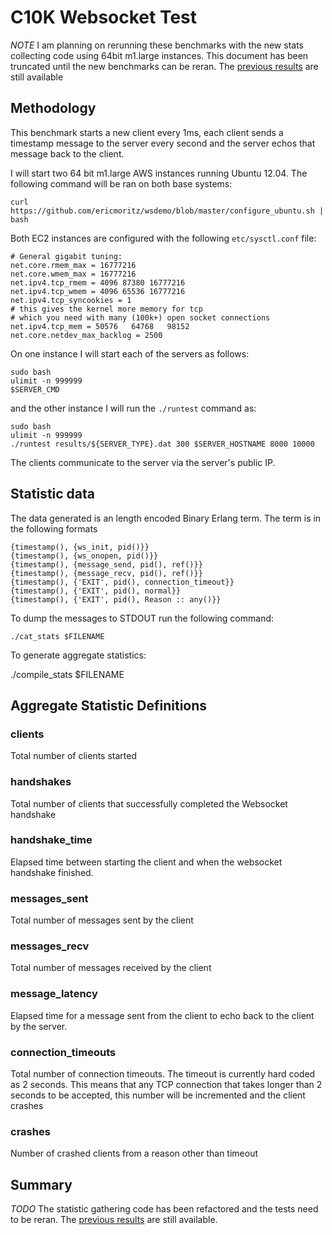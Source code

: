 # C10K Websocket Test
*NOTE* I am planning on rerunning these benchmarks with the new stats collecting code using 64bit m1.large instances.
This document has been truncated until the new benchmarks can be reran. The [previous results](https://github.com/ericmoritz/wsdemo/blob/results-v1/results.md) are still available

## Methodology

This benchmark starts a new client every 1ms, each client sends a
timestamp message to the server every second and the server echos that
message back to the client. 


I will start two 64 bit m1.large AWS instances running Ubuntu 12.04.
The following command will be ran on both base systems:

    curl https://github.com/ericmoritz/wsdemo/blob/master/configure_ubuntu.sh | bash

Both EC2 instances are configured with the following `etc/sysctl.conf`
file:

    # General gigabit tuning:
    net.core.rmem_max = 16777216
    net.core.wmem_max = 16777216
    net.ipv4.tcp_rmem = 4096 87380 16777216
    net.ipv4.tcp_wmem = 4096 65536 16777216
    net.ipv4.tcp_syncookies = 1
    # this gives the kernel more memory for tcp
    # which you need with many (100k+) open socket connections
    net.ipv4.tcp_mem = 50576   64768   98152
    net.core.netdev_max_backlog = 2500

On one instance I will start each of the servers as follows:

    sudo bash
    ulimit -n 999999
    $SERVER_CMD

and the other instance I will run the `./runtest` command as:

    sudo bash
    ulimit -n 999999
    ./runtest results/${SERVER_TYPE}.dat 300 $SERVER_HOSTNAME 8000 10000

The clients communicate to the server via the server's public IP.


## Statistic data

The data generated is an length encoded Binary Erlang term.  The term is in the following formats

    {timestamp(), {ws_init, pid()}}
    {timestamp(), {ws_onopen, pid()}}
    {timestamp(), {message_send, pid(), ref()}}
    {timestamp(), {message_recv, pid(), ref()}}
    {timestamp(), {'EXIT', pid(), connection_timeout}}
    {timestamp(), {'EXIT', pid(), normal}}
    {timestamp(), {'EXIT', pid(), Reason :: any()}}

To dump the messages to STDOUT run the following command:

    ./cat_stats $FILENAME

To generate aggregate statistics:

   ./compile_stats $FILENAME

## Aggregate Statistic Definitions

### clients

Total number of clients started

### handshakes

Total number of clients that successfully completed the Websocket handshake

### handshake_time

Elapsed time between starting the client and when the websocket handshake finished.

### messages_sent

Total number of messages sent by the client

### messages_recv

Total number of messages received by the client

### message_latency

Elapsed time for a message sent from the client to echo
back to the client by the server.

### connection_timeouts

Total number of connection timeouts.  The timeout is currently hard
coded as 2 seconds.  This means that any TCP connection that takes
longer than 2 seconds to be accepted, this number will be incremented
and the client crashes

### crashes

Number of crashed clients from a reason other than timeout

## Summary

*TODO*  The statistic gathering code has been refactored and the tests need to be reran.  The 
[previous results](https://github.com/ericmoritz/wsdemo/blob/results-v1/results.md) are still available.

